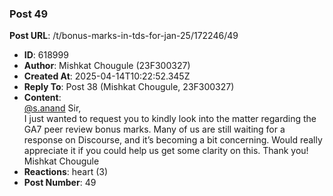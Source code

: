 ### Post 49
**Post URL**: /t/bonus-marks-in-tds-for-jan-25/172246/49
- **ID**: 618999
- **Author**: Mishkat Chougule (23F300327)
- **Created At**: 2025-04-14T10:22:52.345Z
- **Reply To**: Post 38 (Mishkat Chougule, 23F300327)
- **Content**:  
  <a class="mention" href="/u/s.anand">@s.anand</a> Sir,<br>
I just wanted to request you to kindly look into the matter regarding the GA7 peer review bonus marks. Many of us are still waiting for a response on Discourse, and it’s becoming a bit concerning. Would really appreciate it if you could help us get some clarity on this.
Thank you!<br>
Mishkat Chougule
- **Reactions**: heart (3)
- **Post Number**: 49


